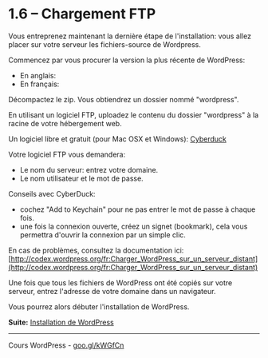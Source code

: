 # 1.6 – Chargement FTP

Vous entreprenez maintenant la dernière étape de l'installation: vous allez placer sur votre serveur les fichiers-source de Wordpress. 

Commencez par vous procurer la version la plus récente de WordPress:
 
- En anglais: 
- En français: 

Décompactez le zip. Vous obtiendrez un dossier nommé "wordpress".

En utilisant un logiciel FTP, uploadez le contenu du dossier "wordpress" à la racine de votre hébergement web.

Un logiciel libre et gratuit (pour Mac OSX et Windows): [Cyberduck](http://cyberduck.ch/)

Votre logiciel FTP vous demandera: 

- Le nom du serveur: entrez votre domaine.
- Le nom utilisateur et le mot de passe.

Conseils avec CyberDuck: 

- cochez "Add to Keychain" pour ne pas entrer le mot de passe à chaque fois.
- une fois la connexion ouverte, créez un signet (bookmark), cela vous permettra d'ouvrir la connexion par un simple clic.

En cas de problèmes, consultez la documentation ici: [http://codex.wordpress.org/fr:Charger_WordPress_sur_un_serveur_distant](http://codex.wordpress.org/fr:Charger_WordPress_sur_un_serveur_distant)

Une fois que tous les fichiers de WordPress ont été copiés sur votre serveur, entrez l'adresse de votre domaine dans un navigateur.

Vous pourrez alors débuter l'installation de WordPress.

**Suite:** [Installation de WordPress](07-Installer-WordPress.md)

******

Cours WordPress - [goo.gl/kWGfCn](https://github.com/ms-studio/cours-WP-fr/)